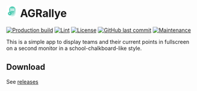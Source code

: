 # <img src="src/assets/icons/logo.png" height="30px"> AGRallye
[![Production build](https://github.com/hrueger/AGRallye/workflows/Production%20build/badge.svg)](https://github.com/hrueger/AGRallye/actions)
[![Lint](https://github.com/hrueger/AGRallye/workflows/Lint/badge.svg)](https://github.com/hrueger/AGRallye/actions)
[![License](https://img.shields.io/badge/License-MIT-blue)](./LICENSE.md)
[![GitHub last commit](https://img.shields.io/github/last-commit/hrueger/AGRallye?color=brightgreen)](https://github.com/hrueger/AGRallye/commits)
[![Maintenance](https://img.shields.io/maintenance/yes/2020)](https://github.com/hrueger/AGRallye/commits)

This is a simple app to display teams and their current points in fullscreen on a second monitor in a school-chalkboard-like style.

## Download
See [releases](https://github.com/hrueger/AGRallye/releases)

